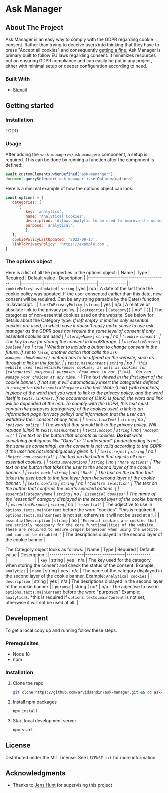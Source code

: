 # Ask Manager

## About The Project

Ask Manager is an easy way to comply with the GDPR regarding cookie consent. Rather than trying to deceive users into thinking that they have to press "Accept all cookies" and consequently [getting a fine](https://web.archive.org/web/20220422103838/https://www.theverge.com/2022/4/21/23035289/google-reject-all-cookie-button-eu-privacy-data-laws), Ask Manager is primary built to follow EU laws regarding consent. It minimizes resources put on ensuring GDPR compliance and can easily be put in any project, either with minimal setup or deeper configuration according to need.


### Built With

* [Stencil](https://stenciljs.com/)

## Getting started

### Installation

TODO

### Usage
After adding the `<ask-manager></ask-manager>` component, a setup is required. This can be done by running a function after the component is defined:
```js
await customElements.whenDefined('ask-mananger');
document.querySelector('ask-manager').setOptions(options)
```
Here is a minimal example of how the options object can look:
```js
const options = {
   categories: [
      {
         key: 'analytics',
         name: 'Analytical Cookies',
         description: 'Allows analytic to be used to improve the usability of the website in the future',
         purpose: 'analytical',
         },
   ],
   cookiePolicyLastUpdated: '2023-09-13',
   linkToPrivacyPolicy: 'https://example.com',
}
```

### The options object
Here is a list of all the properties in the options object:
| Name                        | Type         | Required  | Default value            | Description  |
|-----------------------------|--------------|-----------|--------------------------|--------------|
| `cookiePolicyLastUpdated`   | `string`     | yes       | n/a                      | A date of the last time the cookie policy was updated. If the user consented earlier than this date, new consent will be required. Can be any string parsable by the Date() function in Javascript. |
| `linkToPrivacyPolicy`       | `string`     | yes       | n/a                      | A relative or absolute link to the privacy policy. |
| `categories`                | `Category[]` | no*       | `[]`                     | The categories of non-essential cookies used on the website. See below for details about the Category type. *If left empty, it implies only essential cookies are used, in which case it doesn't really make sense to use ask-manager as the GDPR does not require the same level of consent if only essential cookies are used |
| `storageName`               | `string`     | no        | `'cookie-consent'`       | The key to use for storing the consent in localStorage. |
| `useCookieButton`           | `boolean`    | no        | `true`                   | Whether to include a button to change consent in the future. If set to `false`, another action that calls the `ask-manager.showBanner()` method has to be offered on the website, such as through a link in the footer. |
| `texts.mainContent`         | `string`     | no        | `'This website uses [essentialPurpose] cookies, as well as cookies for [categories' purposes] purposes. Read more in our {Link}. You can manage your choices at any time.'` | The text viewed in the first layer of the cookie banner. If not set, it will automatically insert the categories defined in `categories` and `essentialPurpose` in the text. Write {Link} (with brackets) in place of the word that you want to link to the privacy policy, and the word itself in `texts.linkText`. If no occurence of {Link} is found, the word and link will be appended at the end. To comply with the GDPR, this text must contain the purposes (categories) of the cookies used, a link to an information page (privacy policy) and information that the user can withdraw their consent at any time. |
| `texts.linkText`            | `string`     | no        | `'privacy policy'`       | The word(s) that should link to the privacy policy. Will replace {Link} in `texts.mainContent` |
| `texts.accept`              | `string`     | no        | `'Accept all'`           | The text on the button that accepts all cookies. **Do not** write something ambiguous like "Okay" or "I understand" (understanding is not the same as consenting), as the consent is not valid according to the GDPR if the user has not unambiguously given it. |
| `texts.reject`              | `string`     | no        | `'Reject non-essential'` | The text on the button that rejects all non-essential cookies. |
| `texts.moreOptions`         | `string`     | no        | `'More options'`         | The text on the button that takes the user to the second layer of the cookie banner. |
| `texts.back`                | `string`     | no        | `'Back'`                 | The text on the button that takes the user back to the first layer from the second layer of the cookie banner. |
| `texts.confirm`             | `string`     | no        | `'Confirm selection'`    | The text on the button that confirms the user's selected options. |
| `essentialCategoryName`     | `string`     | no        | `'Essential cookies'`      | The name of the "essential" category displayed in the second layer of the cookie banner. |
| `essentialPurpose`          | `string`     | no*       | `'essential'`              | The adjective to use in `options.texts.mainContent` before the word "cookies". *this is required if `options.texts.mainContent` is not set, otherwise it will not be used at all. |
| `essentialDescription`      | `string`     | no        | `'Essental cookies are cookies that are strictly necessary for the core functionalities of the website. These are required to ensure proper behaviour when using the website and can not be disabled.'` | The desriptions diplayed in the second layer of the cookie banner |

The Category object looks as follows:
| Name            | Type   | Required  | Default value   | Description  |
|-----------------|--------|-----------|-----------------|--------------|
| `key`           | string | yes       | n/a             | The key used for the category when storing the consent and check the status of the consent. Example: `analytics` |
| `name`          | string | yes       | n/a             | The name of the category displayed in the second layer of the cookie banner. Example: `Analytical cookies` |
| `description`   | string | yes       | n/a             | The desriptions diplayed in the second layer of the cookie banner |
| `purpose`       | string | no*       | n/a             | The adjective to use in `options.texts.mainContent` before the word "purposes" Example: `analytical`. *this is required if `options.texts.mainContent` is not set, otherwise it will not be used at all. |

## Development

To get a local copy up and running follow these steps.

### Prerequisites

* Node 18
* npm

### Installation

1. Clone the repo
   ```sh
   git clone https://github.com/arvidsandin/ask-manager.git && cd ask-manager
   ```
1. Install npm packages
   ```sh
   npm install
   ```
3. Start local development server
   ```sh
   npm start
   ```


## License

Distributed under the MIT License. See `LICENSE.txt` for more information.


## Acknowledgments

* Thanks to [Jens Hunt](https://github.com/R0tenur) for supervising this project
